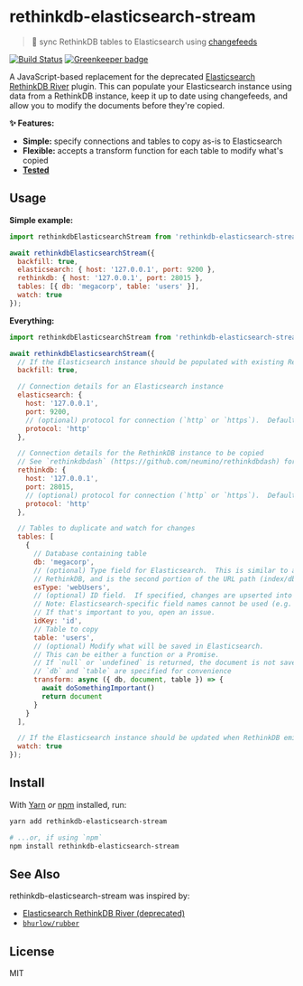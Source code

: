 # rethinkdb-elasticsearch-stream

> 🔄 sync RethinkDB tables to Elasticsearch using [changefeeds](https://rethinkdb.com/docs/changefeeds/javascript/)

[![Build Status](https://travis-ci.org/gsandf/rethinkdb-elasticsearch-stream.svg?branch=master)](https://travis-ci.org/gsandf/rethinkdb-elasticsearch-stream)
[![Greenkeeper badge](https://badges.greenkeeper.io/gsandf/rethinkdb-elasticsearch-stream.svg)](https://greenkeeper.io/)

A JavaScript-based replacement for the deprecated [Elasticsearch RethinkDB River](https://github.com/rethinkdb/elasticsearch-river-rethinkdb) plugin.  This can populate your Elasticsearch instance using data from a RethinkDB instance, keep it up to date using changefeeds, and allow you to modify the documents before they're copied.

**✨ Features:**

- **Simple:** specify connections and tables to copy as-is to Elasticsearch
- **Flexible:** accepts a transform function for each table to modify what's copied
- **[Tested](https://travis-ci.org/gsandf/rethinkdb-elasticsearch-stream)**

## Usage

**Simple example:**

```js
import rethinkdbElasticsearchStream from 'rethinkdb-elasticsearch-stream'

await rethinkdbElasticsearchStream({
  backfill: true,
  elasticsearch: { host: '127.0.0.1', port: 9200 },
  rethinkdb: { host: '127.0.0.1', port: 28015 },
  tables: [{ db: 'megacorp', table: 'users' }],
  watch: true
});
```

**Everything:**

```js
import rethinkdbElasticsearchStream from 'rethinkdb-elasticsearch-stream'

await rethinkdbElasticsearchStream({
  // If the Elasticsearch instance should be populated with existing RethinkDB data
  backfill: true,

  // Connection details for an Elasticsearch instance
  elasticsearch: {
    host: '127.0.0.1',
    port: 9200,
    // (optional) protocol for connection (`http` or `https`).  Defaults to `http`.
    protocol: 'http'
  },

  // Connection details for the RethinkDB instance to be copied
  // See `rethinkdbdash` (https://github.com/neumino/rethinkdbdash) for all possible options.
  rethinkdb: {
    host: '127.0.0.1',
    port: 28015,
    // (optional) protocol for connection (`http` or `https`).  Defaults to `http`.
    protocol: 'http'
  },

  // Tables to duplicate and watch for changes
  tables: [
    {
      // Database containing table
      db: 'megacorp',
      // (optional) Type field for Elasticsearch.  This is similar to a "table" in
      // RethinkDB, and is the second portion of the URL path (index/db is the first).
      esType: 'webUsers',
      // (optional) ID field.  If specified, changes are upserted into Elasticsearch
      // Note: Elasticsearch-specific field names cannot be used (e.g. `_id`)
      // If that's important to you, open an issue.
      idKey: 'id',
      // Table to copy
      table: 'users',
      // (optional) Modify what will be saved in Elasticsearch.
      // This can be either a function or a Promise.
      // If `null` or `undefined` is returned, the document is not saved.
      // `db` and `table` are specified for convenience
      transform: async ({ db, document, table }) => {
        await doSomethingImportant()
        return document
      }
    }
  ],

  // If the Elasticsearch instance should be updated when RethinkDB emits a changefeed event
  watch: true
});
```

## Install

With [Yarn](https://yarnpkg.com/en/) _or_ [npm](https://npmjs.org/) installed, run:

```bash
yarn add rethinkdb-elasticsearch-stream

# ...or, if using `npm`
npm install rethinkdb-elasticsearch-stream
```

## See Also

rethinkdb-elasticsearch-stream was inspired by:

- [Elasticsearch RethinkDB River (deprecated)](https://github.com/rethinkdb/elasticsearch-river-rethinkdb)
- [`bhurlow/rubber`](https://github.com/bhurlow/rubber)

## License

MIT
